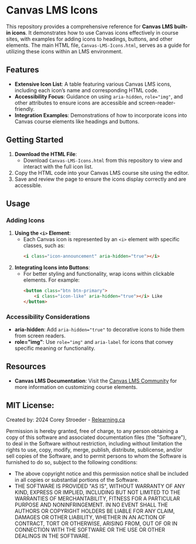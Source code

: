 # Canvas LMS Icons

This repository provides a comprehensive reference for **Canvas LMS built-in icons**. It demonstrates how to use Canvas icons effectively in course sites, with examples for adding icons to headings, buttons, and other elements. The main HTML file, `Canvas-LMS-Icons.html`, serves as a guide for utilizing these icons within an LMS environment.

## Features

- **Extensive Icon List**: A table featuring various Canvas LMS icons, including each icon’s name and corresponding HTML code.
- **Accessibility Focus**: Guidance on using `aria-hidden`, `role="img"`, and other attributes to ensure icons are accessible and screen-reader-friendly.
- **Integration Examples**: Demonstrations of how to incorporate icons into Canvas course elements like headings and buttons.

## Getting Started

1. **Download the HTML File**:
    - Download `Canvas-LMS-Icons.html` from this repository to view and interact with the full icon list.
2. Copy the HTML code into your Canvas LMS course site using the editor.
3. Save and review the page to ensure the icons display correctly and are accessible.

## Usage

### Adding Icons
1. **Using the `<i>` Element**:
    - Each Canvas icon is represented by an `<i>` element with specific classes, such as:
      ```html
      <i class="icon-announcement" aria-hidden="true"></i>
      ```
2. **Integrating Icons into Buttons**:
    - For better styling and functionality, wrap icons within clickable elements. For example:
      ```html
      <button class="btn btn-primary">
          <i class="icon-like" aria-hidden="true"></i> Like
      </button>
      ```

### Accessibility Considerations
- **aria-hidden**: Add `aria-hidden="true"` to decorative icons to hide them from screen readers.
- **role="img"**: Use `role="img"` and `aria-label` for icons that convey specific meaning or functionality.

## Resources

- **Canvas LMS Documentation**: Visit the [Canvas LMS Community](https://community.canvaslms.com/) for more information on customizing course elements.

## MIT License:
Created by: 2024 Corey Stroeder - [Relearning.ca](https://www.relearning.ca)

Permission is hereby granted, free of charge, to any person obtaining a copy of this software and associated documentation files (the "Software"), to deal in the Software without restriction, including without limitation the rights to use, copy, modify, merge, publish, distribute, sublicense, and/or sell copies of the Software, and to permit persons to whom the Software is furnished to do so, subject to the following conditions:
* The above copyright notice and this permission notice shall be included in all copies or substantial portions of the Software.
* THE SOFTWARE IS PROVIDED "AS IS", WITHOUT WARRANTY OF ANY KIND, EXPRESS OR IMPLIED, INCLUDING BUT NOT LIMITED TO THE WARRANTIES OF MERCHANTABILITY, FITNESS FOR A PARTICULAR PURPOSE AND NONINFRINGEMENT. IN NO EVENT SHALL THE AUTHORS OR COPYRIGHT HOLDERS BE LIABLE FOR ANY CLAIM, DAMAGES OR OTHER LIABILITY, WHETHER IN AN ACTION OF CONTRACT, TORT OR OTHERWISE, ARISING FROM, OUT OF OR IN CONNECTION WITH THE SOFTWARE OR THE USE OR OTHER DEALINGS IN THE SOFTWARE.

